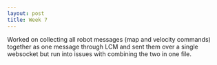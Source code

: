```yaml
---
layout: post
title: Week 7
---
```


Worked on collecting all robot messages (map and velocity commands) together as one message through LCM and sent them over a single websocket but run into issues with combining the two in one file.

